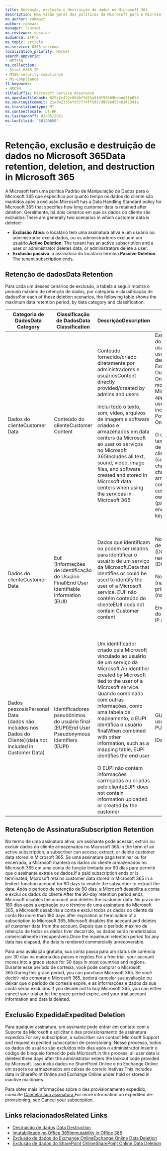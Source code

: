 ```yaml
---
title: Retenção, exclusão e destruição de dados no Microsoft 365
description: Uma visão geral das políticas da Microsoft para o Microsoft 365 em relação à retenção, exclusão e destruição de dados.
ms.author: robmazz
author: robmazz
manager: laurawi
ms.reviewer: sosstah
audience: ITPro
ms.topic: article
ms.service: O365-seccomp
localization_priority: Normal
search.appverid:
- MET150
ms.collection:
- Strat_O365_IP
- M365-security-compliance
- MS-Compliance
f1.keywords:
- NOCSH
titleSuffix: Microsoft Service Assurance
ms.openlocfilehash: 025e2c422c05dbffdf5a510f93809beaed3fe09d
ms.sourcegitcommit: 21ed42335efd37774ff5d17d9586d5546147241a
ms.translationtype: MT
ms.contentlocale: pt-BR
ms.lasthandoff: 02/05/2021
ms.locfileid: "50120650"
---
```

# <a name="data-retention-deletion-and-destruction-in-microsoft-365"></a><span data-ttu-id="e7c58-103">Retenção, exclusão e destruição de dados no Microsoft 365</span><span class="sxs-lookup"><span data-stu-id="e7c58-103">Data retention, deletion, and destruction in Microsoft 365</span></span>

<span data-ttu-id="e7c58-104">A Microsoft tem uma política Padrão de Manipulação de Dados para o Microsoft 365 que especifica por quanto tempo os dados do cliente são mantidos após a exclusão.</span><span class="sxs-lookup"><span data-stu-id="e7c58-104">Microsoft has a Data Handling Standard policy for Microsoft 365 that specifies how long customer data is retained after deletion.</span></span> <span data-ttu-id="e7c58-105">Geralmente, há dois cenários em que os dados do cliente são excluídos:</span><span class="sxs-lookup"><span data-stu-id="e7c58-105">There are generally two scenarios in which customer data is deleted:</span></span>

- <span data-ttu-id="e7c58-106">**Exclusão Ativa**: o locatário tem uma assinatura ativa e um usuário ou administrador exclui dados, ou os administradores excluem um usuário.</span><span class="sxs-lookup"><span data-stu-id="e7c58-106">**Active Deletion**: The tenant has an active subscription and a user or administrator deletes data, or administrators delete a user.</span></span>
- <span data-ttu-id="e7c58-107">**Exclusão passiva**: a assinatura do locatário termina.</span><span class="sxs-lookup"><span data-stu-id="e7c58-107">**Passive Deletion**: The tenant subscription ends.</span></span>

## <a name="data-retention"></a><span data-ttu-id="e7c58-108">Retenção de dados</span><span class="sxs-lookup"><span data-stu-id="e7c58-108">Data Retention</span></span>

<span data-ttu-id="e7c58-109">Para cada um desses cenários de exclusão, a tabela a seguir mostra o período máximo de retenção de dados, por categoria e classificação de dados:</span><span class="sxs-lookup"><span data-stu-id="e7c58-109">For each of these deletion scenarios, the following table shows the maximum data retention period, by data category and classification:</span></span>

| <span data-ttu-id="e7c58-110">Categoria de Dados</span><span class="sxs-lookup"><span data-stu-id="e7c58-110">Data Category</span></span> | <span data-ttu-id="e7c58-111">Classificação de Dados</span><span class="sxs-lookup"><span data-stu-id="e7c58-111">Data Classification</span></span> | <span data-ttu-id="e7c58-112">Descrição</span><span class="sxs-lookup"><span data-stu-id="e7c58-112">Description</span></span> | <span data-ttu-id="e7c58-113">Exemplos</span><span class="sxs-lookup"><span data-stu-id="e7c58-113">Examples</span></span> | <span data-ttu-id="e7c58-114">Período de retenção</span><span class="sxs-lookup"><span data-stu-id="e7c58-114">Retention Period</span></span> |
|-----------------|-----------------|-----------------|----------------------------------|-------------------------------|
| <span data-ttu-id="e7c58-115">Dados do cliente</span><span class="sxs-lookup"><span data-stu-id="e7c58-115">Customer Data</span></span> | <span data-ttu-id="e7c58-116">Conteúdo do cliente</span><span class="sxs-lookup"><span data-stu-id="e7c58-116">Customer Content</span></span>| <span data-ttu-id="e7c58-117">Conteúdo fornecido/criado diretamente por administradores e usuários</span><span class="sxs-lookup"><span data-stu-id="e7c58-117">Content directly provided/created by admins and users</span></span> <br><br> <span data-ttu-id="e7c58-118">Inclui todo o texto, som, vídeo, arquivos de imagem e software criados e armazenados em data centers da Microsoft ao usar os serviços no Microsoft 365</span><span class="sxs-lookup"><span data-stu-id="e7c58-118">Includes all text, sound, video, image files, and software created and stored in Microsoft data centers when using the services in Microsoft 365</span></span> | <span data-ttu-id="e7c58-119">Exemplos dos aplicativos do Microsoft 365 mais usados que permitem aos usuários a autoria de dados incluem Word, Excel, PowerPoint, Outlook e OneNote</span><span class="sxs-lookup"><span data-stu-id="e7c58-119">Examples of the most commonly used Microsoft 365 applications that allow users to author data include Word, Excel, PowerPoint, Outlook, and OneNote</span></span> <br><br> <span data-ttu-id="e7c58-120">O conteúdo do cliente também inclui segredos de propriedade do cliente/fornecidos (senhas, certificados, chaves de criptografia, chaves de armazenamento)</span><span class="sxs-lookup"><span data-stu-id="e7c58-120">Customer content also includes customer-owned/provided secrets (passwords, certificates, encryption keys, storage keys)</span></span> | <span data-ttu-id="e7c58-121">**Cenário de exclusão ativa:** no máximo 30 dias</span><span class="sxs-lookup"><span data-stu-id="e7c58-121">**Active Deletion Scenario:** at most 30 days</span></span> <br><br> <span data-ttu-id="e7c58-122">**Cenário de exclusão passiva:** no máximo 180 dias</span><span class="sxs-lookup"><span data-stu-id="e7c58-122">**Passive Deletion Scenario:** at most 180 days</span></span> |
| <span data-ttu-id="e7c58-123">Dados do cliente</span><span class="sxs-lookup"><span data-stu-id="e7c58-123">Customer Data</span></span> | <span data-ttu-id="e7c58-124">EuII (Informações de Identificação do Usuário Final)</span><span class="sxs-lookup"><span data-stu-id="e7c58-124">End User Identifiable Information (EUII)</span></span> | <span data-ttu-id="e7c58-125">Dados que identificam ou podem ser usados para identificar o usuário de um serviço da Microsoft.</span><span class="sxs-lookup"><span data-stu-id="e7c58-125">Data that identifies or could be used to identify the user of a Microsoft service.</span></span> <span data-ttu-id="e7c58-126">EUII não contém conteúdo do cliente</span><span class="sxs-lookup"><span data-stu-id="e7c58-126">EUII does not contain Customer content</span></span> | <span data-ttu-id="e7c58-127">Nome de usuário ou nome de exibição (DOMAIN\UserName)</span><span class="sxs-lookup"><span data-stu-id="e7c58-127">User name or display name (DOMAIN\UserName)</span></span> <br><br> <span data-ttu-id="e7c58-128">Nome principal do usuário (name@domain)</span><span class="sxs-lookup"><span data-stu-id="e7c58-128">User principal name (name@domain)</span></span> <br><br>  <span data-ttu-id="e7c58-129">Endereços IP específicos do usuário</span><span class="sxs-lookup"><span data-stu-id="e7c58-129">User-specific IP addresses</span></span> | <span data-ttu-id="e7c58-130">**Cenário de Exclusão Ativa:** no máximo 180 dias (somente uma ação de administrador de locatários)</span><span class="sxs-lookup"><span data-stu-id="e7c58-130">**Active Deletion Scenario:** at most 180 days (only a tenant administrator action)</span></span> <br><br> <span data-ttu-id="e7c58-131">**Cenário de exclusão passiva:** no máximo 180 dias</span><span class="sxs-lookup"><span data-stu-id="e7c58-131">**Passive Deletion Scenario:** at most 180 days</span></span> |
| <span data-ttu-id="e7c58-132">Dados pessoais</span><span class="sxs-lookup"><span data-stu-id="e7c58-132">Personal Data</span></span> <br> <span data-ttu-id="e7c58-133">(dados não incluídos nos Dados do Cliente)</span><span class="sxs-lookup"><span data-stu-id="e7c58-133">(data not included in Customer Data)</span></span> | <span data-ttu-id="e7c58-134">Identificadores pseudônimos do usuário final (EUPI)</span><span class="sxs-lookup"><span data-stu-id="e7c58-134">End User Pseudonymous Identifiers (EUPI)</span></span> | <span data-ttu-id="e7c58-135">Um identificador criado pela Microsoft vinculado ao usuário de um serviço da Microsoft.</span><span class="sxs-lookup"><span data-stu-id="e7c58-135">An identifier created by Microsoft tied to the user of a Microsoft service.</span></span> <span data-ttu-id="e7c58-136">Quando combinado com outras informações, como uma tabela de mapeamento, o EUPI identifica o usuário final</span><span class="sxs-lookup"><span data-stu-id="e7c58-136">When combined with other information, such as a mapping table, EUPI identifies the end user</span></span> <br><br> <span data-ttu-id="e7c58-137">O EUPI não contém informações carregadas ou criadas pelo cliente</span><span class="sxs-lookup"><span data-stu-id="e7c58-137">EUPI does not contain information uploaded or created by the customer</span></span> | <span data-ttu-id="e7c58-138">GUIDs, PUIDs ou SIDs do usuário</span><span class="sxs-lookup"><span data-stu-id="e7c58-138">User GUIDs, PUIDs, or SIDs</span></span> <br><br> <span data-ttu-id="e7c58-139">IDs de sessão</span><span class="sxs-lookup"><span data-stu-id="e7c58-139">Session IDs</span></span> | <span data-ttu-id="e7c58-140">**Cenário de exclusão ativa:** no máximo 30 dias</span><span class="sxs-lookup"><span data-stu-id="e7c58-140">**Active Deletion Scenario:** at most 30 days</span></span> <br><br> <span data-ttu-id="e7c58-141">**Cenário de exclusão passiva:** no máximo 180 dias</span><span class="sxs-lookup"><span data-stu-id="e7c58-141">**Passive Deletion Scenario:** at most 180 days</span></span> |

## <a name="subscription-retention"></a><span data-ttu-id="e7c58-142">Retenção de Assinatura</span><span class="sxs-lookup"><span data-stu-id="e7c58-142">Subscription Retention</span></span>

<span data-ttu-id="e7c58-143">No termo de uma assinatura ativa, um assinante pode acessar, extrair ou excluir dados do cliente armazenados no Microsoft 365.</span><span class="sxs-lookup"><span data-stu-id="e7c58-143">In the term of an active subscription, a subscriber can access, extract, or delete customer data stored in Microsoft 365.</span></span> <span data-ttu-id="e7c58-144">Se uma assinatura paga terminar ou for encerrada, a Microsoft manterá os dados do cliente armazenados no Microsoft 365 em uma conta de função limitada por 90 dias para permitir que o assinante extraia os dados.</span><span class="sxs-lookup"><span data-stu-id="e7c58-144">If a paid subscription ends or is terminated, Microsoft retains customer data stored in Microsoft 365 in a limited-function account for 90 days to enable the subscriber to extract the data.</span></span> <span data-ttu-id="e7c58-145">Após o período de retenção de 90 dias, a Microsoft desabilita a conta e exclui os dados do cliente.</span><span class="sxs-lookup"><span data-stu-id="e7c58-145">After the 90-day retention period ends, Microsoft disables the account and deletes the customer data.</span></span> <span data-ttu-id="e7c58-146">No prazo de 180 dias após a expiração ou o término de uma assinatura do Microsoft 365, a Microsoft desabilita a conta e exclui todos os dados do cliente da conta.</span><span class="sxs-lookup"><span data-stu-id="e7c58-146">No more than 180 days after expiration or termination of a subscription to Microsoft 365, Microsoft disables the account and deletes all customer data from the account.</span></span> <span data-ttu-id="e7c58-147">Depois que o período máximo de retenção de todos os dados tiver decorrido, os dados serão renderizados comercialmente irrecuperáveis.</span><span class="sxs-lookup"><span data-stu-id="e7c58-147">Once the maximum retention period for any data has elapsed, the data is rendered commercially unrecoverable.</span></span>

<span data-ttu-id="e7c58-148">Para uma avaliação gratuita, sua conta passa para um status de carência por 30 dias na maioria dos países e regiões.</span><span class="sxs-lookup"><span data-stu-id="e7c58-148">For a free trial, your account moves into a grace status for 30 days in most countries and regions.</span></span> <span data-ttu-id="e7c58-149">Durante esse período de cortesia, você pode comprar o Microsoft 365.</span><span class="sxs-lookup"><span data-stu-id="e7c58-149">During this grace period, you can purchase Microsoft 365.</span></span> <span data-ttu-id="e7c58-150">Se você decidir não comprar o Microsoft 365, poderá cancelar sua avaliação ou deixar que o período de cortesia expire, e as informações e dados da sua conta serão excluídos.</span><span class="sxs-lookup"><span data-stu-id="e7c58-150">If you decide not to buy Microsoft 365, you can either cancel your trial or let the grace period expire, and your trial account information and data is deleted.</span></span>

## <a name="expedited-deletion"></a><span data-ttu-id="e7c58-151">Exclusão Expedida</span><span class="sxs-lookup"><span data-stu-id="e7c58-151">Expedited Deletion</span></span>

<span data-ttu-id="e7c58-152">Para qualquer assinatura, um assinante pode entrar em contato com o Suporte da Microsoft e solicitar o des provisionamento de assinatura expedido.</span><span class="sxs-lookup"><span data-stu-id="e7c58-152">For any subscription, a subscriber can contact Microsoft Support and request expedited subscription de-provisioning.</span></span> <span data-ttu-id="e7c58-153">Nesse processo, todos os dados do usuário são excluídos três dias após o administrador inserir o código de bloqueio fornecido pela Microsoft.</span><span class="sxs-lookup"><span data-stu-id="e7c58-153">In this process, all user data is deleted three days after the administrator enters the lockout code provided by Microsoft.</span></span> <span data-ttu-id="e7c58-154">Isso inclui dados no SharePoint Online e no Exchange Online em espera ou armazenados em caixas de correio inativas.</span><span class="sxs-lookup"><span data-stu-id="e7c58-154">This includes data in SharePoint Online and Exchange Online under hold or stored in inactive mailboxes.</span></span>

<span data-ttu-id="e7c58-155">Para obter mais informações sobre o des provisionamento expedido, consulte [Cancelar sua assinatura.](/microsoft-365/commerce/subscriptions/cancel-your-subscription)</span><span class="sxs-lookup"><span data-stu-id="e7c58-155">For more information on expedited de-provisioning, see [Cancel your subscription](/microsoft-365/commerce/subscriptions/cancel-your-subscription).</span></span>

## <a name="related-links"></a><span data-ttu-id="e7c58-156">Links relacionados</span><span class="sxs-lookup"><span data-stu-id="e7c58-156">Related Links</span></span>

- <span data-ttu-id="e7c58-157">[Destruição de dados](assurance-data-destruction.md)
</span><span class="sxs-lookup"><span data-stu-id="e7c58-157">[Data Destruction](assurance-data-destruction.md)</span></span>
- [<span data-ttu-id="e7c58-158">Imutabilidade no Office 365</span><span class="sxs-lookup"><span data-stu-id="e7c58-158">Immutability in Office 365</span></span>](assurance-data-immutability.md)
- [<span data-ttu-id="e7c58-159">Exclusão de dados do Exchange Online</span><span class="sxs-lookup"><span data-stu-id="e7c58-159">Exchange Online Data Deletion</span></span>](assurance-exchange-online-data-deletion.md)
- [<span data-ttu-id="e7c58-160">Exclusão de dados do SharePoint Online</span><span class="sxs-lookup"><span data-stu-id="e7c58-160">SharePoint Online Data Deletion</span></span>](assurance-sharepoint-online-data-deletion.md)
